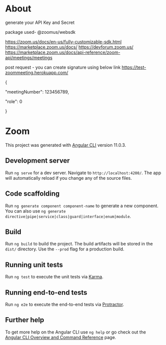 # About

 generate your API Key and Secret

package used-
@zoomus/websdk


https://zoom.us/docs/en-us/fully-customizable-sdk.html
https://marketplace.zoom.us/docs/
https://devforum.zoom.us/
https://marketplace.zoom.us/docs/api-reference/zoom-api/meetings/meetings


post request - you can create signature using below link
https://test-zoommeeting.herokuapp.com/

{

  "meetingNumber": 123456789,

  "role": 0

}




   

   


# Zoom

This project was generated with [Angular CLI](https://github.com/angular/angular-cli) version 11.0.3.

## Development server

Run `ng serve` for a dev server. Navigate to `http://localhost:4200/`. The app will automatically reload if you change any of the source files.

## Code scaffolding

Run `ng generate component component-name` to generate a new component. You can also use `ng generate directive|pipe|service|class|guard|interface|enum|module`.

## Build

Run `ng build` to build the project. The build artifacts will be stored in the `dist/` directory. Use the `--prod` flag for a production build.

## Running unit tests

Run `ng test` to execute the unit tests via [Karma](https://karma-runner.github.io).

## Running end-to-end tests

Run `ng e2e` to execute the end-to-end tests via [Protractor](http://www.protractortest.org/).

## Further help

To get more help on the Angular CLI use `ng help` or go check out the [Angular CLI Overview and Command Reference](https://angular.io/cli) page.
